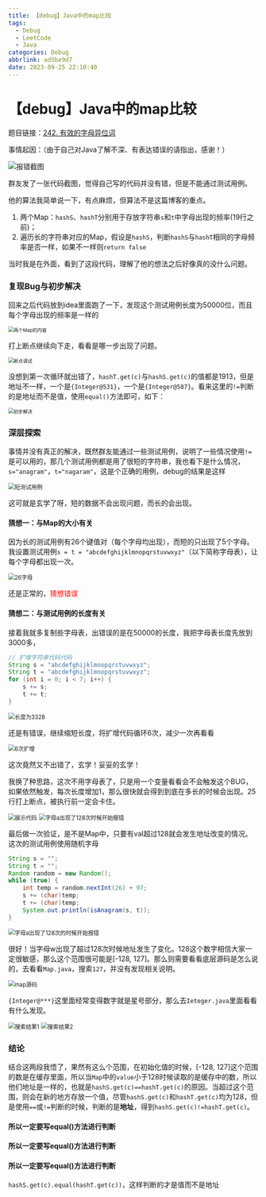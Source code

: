 ```yaml
---
title: 【debug】Java中的map比较
tags:
  - Debug
  - LeetCode
  - Java
categories: Debug
abbrlink: ad5be9d7
date: 2023-09-25 22:10:40
---
```


# 【debug】Java中的map比较

题目链接：[242. 有效的字母异位词](https://leetcode.cn/problems/valid-anagram/)

事情起因：（由于自己对Java了解不深、有表达错误的请指出，感谢！）

<img src="../images/【debug】Java中的map比较/java_map_debug.jpg" alt="报错截图" style="zoom:100%;" />



群友发了一张代码截图，觉得自己写的代码并没有错，但是不能通过测试用例。

他的算法我简单说一下，有点麻烦，但算法不是这篇博客的重点。

1.   两个Map：`hashS`、`hashT`分别用于存放字符串`s`和`t`中字母出现的频率(19行之前)；
2.   遍历长的字符串对应的Map，假设是`hashS`，判断`hashS`与`hashT`相同的字母频率是否一样，如果不一样则`return false`

当时我是在外面，看到了这段代码，理解了他的想法之后好像真的没什么问题。



### 复现Bug与初步解决

回来之后代码放到idea里面跑了一下，发现这个测试用例长度为50000位，而且每个字母出现的频率是一样的

<img src="../images/【debug】Java中的map比较/hashST.png" alt="两个Map的内容" style="zoom:67%;" />



打上断点继续向下走，看看是哪一步出现了问题。

<img src="../images/【debug】Java中的map比较/断点调试.png" alt="断点调试" style="zoom:67%;" />



没想到第一次循环就出错了，`hashT.get(c)`与`hashS.get(c)`的值都是1913，但是地址不一样，一个是`{Integer@531}`，一个是`{Integer@587}`。看来这里的`!=`判断的是地址而不是值，使用`equal()`方法即可，如下：

<img src="../images/【debug】Java中的map比较/初步解决.png" alt="初步解决" style="zoom:67%;" />



### 深层探索

事情并没有真正的解决，既然群友能通过一些测试用例，说明了一些情况使用`!=`是可以用的，那几个测试用例都是用了很短的字符串，我也看下是什么情况，`s="anagram"`，`t="nagaram"`，这是个正确的用例，debug的结果是这样

<img src="../images/【debug】Java中的map比较/短测试用例.png" alt="短测试用例" style="zoom:80%;" />



这可就是玄学了呀，短的数据不会出现问题，而长的会出现。

#### 猜想一：与Map的大小有关

因为长的测试用例有26个键值对（每个字母均出现），而短的只出现了5个字母。我设置测试用例`s = t = "abcdefghijklmnopqrstuvwxyz"`（以下简称字母表），让每个字母都出现一次。

<img src="../images/【debug】Java中的map比较/26字母.png" alt="26字母" style="zoom:80%;" />



还是正常的，<font color="#ff0000">猜想错误</font>

#### 猜想二：与测试用例的长度有关

接着我就多复制些字母表，出错误的是在50000的长度，我把字母表长度先放到3000多，

``` java
// 扩增字符串代码代码
String s = "abcdefghijklmnopqrstuvwxyz";
String t = "abcdefghijklmnopqrstuvwxyz";
for (int i = 0; i < 7; i++) {
    s += s;
    t += t;
}
```



<img src="../images/【debug】Java中的map比较/3000多长度.png" alt="长度为3328" style="zoom:80%;" />



还是有错误，继续缩短长度，将扩增代码循环6次，减少一次再看看

<img src="../images/【debug】Java中的map比较/6次扩增.png" alt="6次扩增" style="zoom:80%;" />



这次竟然又不出错了，玄学！妥妥的玄学！

我换了种思路，这次不用字母表了，只是用一个变量看看会不会触发这个BUG，如果依然触发，每次长度增加1，那么很快就会得到到底在多长的时候会出现。25行打上断点，被执行前一定会卡住。

<img src="../images/【debug】Java中的map比较/展示代码.png" alt="展示代码" style="zoom:80%;" />



<img src="../images/【debug】Java中的map比较/128卡住.png" alt="字母a出现了128次时候开始报错" style="zoom:80%;" />



最后做一次验证，是不是Map中，只要有val超过128就会发生地址改变的情况。这次的测试用例使用随机字母

``` java
String s = "";
String t = "";
Random random = new Random();
while (true) {
    int temp = random.nextInt(26) + 97;
    s += (char)temp;
    t += (char)temp;
    System.out.println(isAnagram(s, t));
}
```

<img src="../images/【debug】Java中的map比较/26随机字母报错.png" alt="字母a出现了128次的时候开始报错" style="zoom:80%"/>




很好！当字母w出现了超过128次时候地址发生了变化。128这个数字相信大家一定很敏感，那么这个范围很可能是[-128, 127]。那么则需要看看底层源码是怎么说的，去看看`Map.java`，搜索`127`，并没有发现相关说明。

<img src="../images/【debug】Java中的map比较/map源码.png" alt="map源码" style="zoom:80%;" />



`{Integer@***}`这里面经常变得数字就是星号部分，那么去`Ieteger.java`里面看看有什么发现。

<img src="../images/【debug】Java中的map比较/第一个127.png" alt="搜索结果1" style="zoom:80%;" />



<img src="../images/【debug】Java中的map比较/最后一个127.png" alt="搜索结果2" style="zoom:80%;" />



### 结论

结合这两段我悟了，果然有这么个范围，在初始化值的时候，[-128, 127]这个范围的数是在缓存里面，所以当`Map`中的`value`小于128时候读取的是缓存中的数，所以他们地址是一样的，也就是`hashS.get(c)==hashT.get(c)`的原因。当超过这个范围，则会在新的地方存放一个值，尽管`hashS.get(c)`和`hashT.get(c)`均为128，但是使用`==`或`!=`判断的时候，判断的是**地址**，得到`hashS.get(c)!=hashT.get(c)`。

#### 所以一定要写equal()方法进行判断

#### 所以一定要写equal()方法进行判断

#### 所以一定要写equal()方法进行判断

`hashS.get(c).equal(hashT.get(c))`，这样判断的才是值而不是地址



